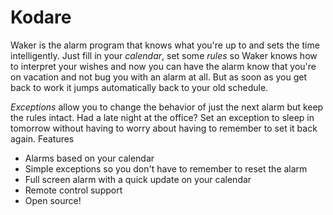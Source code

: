 Kodare
======

Waker is the alarm program that knows what you're up to and sets the time intelligently. Just fill in your *calendar*, set some *rules* so Waker knows how to interpret your wishes and now you can have the alarm know that you're on vacation and not bug you with an alarm at all. But as soon as you get back to work it jumps automatically back to your old schedule.

*Exceptions* allow you to change the behavior of just the next alarm but keep the rules intact. Had a late night at the office? Set an exception to sleep in tomorrow without having to worry about having to remember to set it back again.
Features

* Alarms based on your calendar
* Simple exceptions so you don't have to remember to reset the alarm
* Full screen alarm with a quick update on your calendar
* Remote control support
* Open source!
